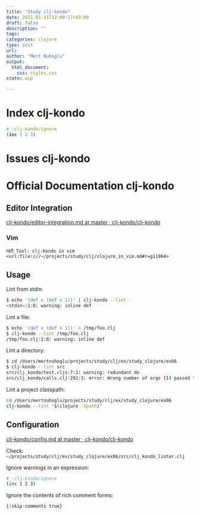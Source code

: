 ```yaml
--- 
title: "Study clj-kondo"
date: 2021-01-31T12:00:17+03:00 
draft: false
description: ""
tags:
categories: clojure
type: post
url:
author: "Mert Nuhoglu"
output:
  html_document:
    css: styles.css
state: wip

---
```


# Index clj-kondo

```clj
#_:clj-kondo/ignore
(inc 1 2 3)
```

# Issues clj-kondo

# Official Documentation clj-kondo

## Editor Integration

[clj-kondo/editor-integration.md at master · clj-kondo/clj-kondo](https://github.com/clj-kondo/clj-kondo/blob/master/doc/editor-integration.md)

### Vim

ref: `Tool: clj-kondo in vim <url:file:///~/projects/study/clj/clojure_in_vim.md#r=g11964>`

## Usage

Lint from stdin:

```bash
$ echo '(def x (def x 1))' | clj-kondo --lint -
<stdin>:1:8: warning: inline def
```

Lint a file:

```bash
$ echo '(def x (def x 1))' > /tmp/foo.clj
$ clj-kondo --lint /tmp/foo.clj
/tmp/foo.clj:1:8: warning: inline def
```

Lint a directory:

```bash
$ cd /Users/mertnuhoglu/projects/study/clj/ex/study_clojure/ex06
$ clj-kondo --lint src
src/clj_kondo/test.cljs:7:1: warning: redundant do
src/clj_kondo/calls.clj:291:3: error: Wrong number of args (1) passed to clj-kondo.calls/analyze-calls
```

Lint a project classpath:

```bash
cd /Users/mertnuhoglu/projects/study/clj/ex/study_clojure/ex06
clj-kondo --lint "$(clojure -Spath)"
```

## Configuration

[clj-kondo/config.md at master · clj-kondo/clj-kondo](https://github.com/clj-kondo/clj-kondo/blob/master/doc/config.md)

Check: `~/projects/study/clj/ex/study_clojure/ex06/src/clj_kondo_linter.clj`

Ignore warnings in an expression:

```bash
#_:clj-kondo/ignore
(inc 1 2 3)
```

Ignore the contents of rich comment forms:

```bash
{:skip-comments true}
```



